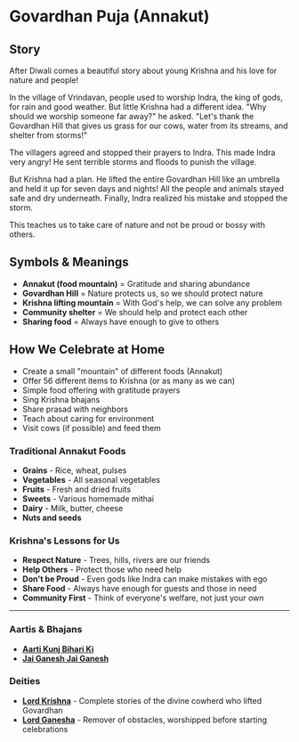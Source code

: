# Govardhan Puja (Annakut)

## Story

After Diwali comes a beautiful story about young Krishna and his love for nature and people!

In the village of Vrindavan, people used to worship Indra, the king of gods, for rain and good weather. But little Krishna had a different idea. "Why should we worship someone far away?" he asked. "Let's thank the Govardhan Hill that gives us grass for our cows, water from its streams, and shelter from storms!"

The villagers agreed and stopped their prayers to Indra. This made Indra very angry! He sent terrible storms and floods to punish the village.

But Krishna had a plan. He lifted the entire Govardhan Hill like an umbrella and held it up for seven days and nights! All the people and animals stayed safe and dry underneath. Finally, Indra realized his mistake and stopped the storm.

This teaches us to take care of nature and not be proud or bossy with others.

## Symbols & Meanings

- **Annakut (food mountain)** = Gratitude and sharing abundance
- **Govardhan Hill** = Nature protects us, so we should protect nature
- **Krishna lifting mountain** = With God's help, we can solve any problem
- **Community shelter** = We should help and protect each other
- **Sharing food** = Always have enough to give to others

## How We Celebrate at Home

- Create a small "mountain" of different foods (Annakut)
- Offer 56 different items to Krishna (or as many as we can)
- Simple food offering with gratitude prayers
- Sing Krishna bhajans
- Share prasad with neighbors
- Teach about caring for environment
- Visit cows (if possible) and feed them

### Traditional Annakut Foods
- **Grains** - Rice, wheat, pulses
- **Vegetables** - All seasonal vegetables
- **Fruits** - Fresh and dried fruits
- **Sweets** - Various homemade mithai
- **Dairy** - Milk, butter, cheese
- **Nuts and seeds**

### Krishna's Lessons for Us

- **Respect Nature** - Trees, hills, rivers are our friends
- **Help Others** - Protect those who need help
- **Don't be Proud** - Even gods like Indra can make mistakes with ego
- **Share Food** - Always have enough for guests and those in need
- **Community First** - Think of everyone's welfare, not just your own

---

### Aartis & Bhajans

- **[Aarti Kunj Bihari Ki](../section2-aartis-bhajans/01-aarti-kunj-bihari.md)**
- **[Jai Ganesh Jai Ganesh](../section2-aartis-bhajans/04-jai-ganesh.md)**

### Deities

- **[Lord Krishna](../section3-deities/04-lord-krishna.md)** - Complete stories of the divine cowherd who lifted Govardhan
- **[Lord Ganesha](../section3-deities/03-lord-ganesha.md)** - Remover of obstacles, worshipped before starting celebrations